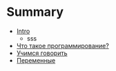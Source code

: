 # Summary

* [Intro](README.md)
   * sss
* [Что такое программирование?](1.what-is-programming.md)
* [Учимся говорить](2.print.md)
* [Переменные](var.md)

